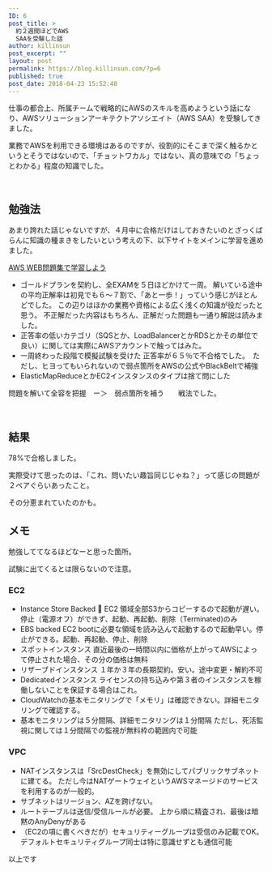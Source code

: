 ```yaml
---
ID: 6
post_title: >
  約２週間ほどでAWS
  SAAを受験した話
author: killinsun
post_excerpt: ""
layout: post
permalink: https://blog.killinsun.com/?p=6
published: true
post_date: 2018-04-23 15:52:40
---
```

仕事の都合上、所属チームで戦略的にAWSのスキルを高めようという話になり、AWSソリューションアーキテクトアソシエイト（AWS SAA）を受験してきました。

業務でAWSを利用できる環境はあるのですが、役割的にそこまで深く触るかというとそうではないので、「チョットワカル」ではない、真の意味での「ちょっとわかる」程度の知識でした。

&nbsp;

## 勉強法

あまり誇れた話じゃないですが、４月中に合格だけはしておきたいのとざっくばらんに知識の種まきをしたいという考えの下、以下サイトをメインに学習を進めました。

[AWS WEB問題集で学習しよう]( https://aws.koiwaclub.com/ )
<ul>
 	<li>ゴールドプランを契約し、全EXAMを５日ほどかけて一周。
解いている途中の平均正解率は初見でも６〜７割で、「あと一歩！」っていう感じがほとんどでした。
この辺りはほかの業務や資格による広く浅くの知識が役だったと思う。
不正解だった内容はもちろん、正解だった問題も一通り解説は読みました。</li>
 	<li>正答率の低いカテゴリ（SQSとか、LoadBalancerとかRDSとかその単位で良い）に関しては実際にAWSアカウントで触ってはみた。</li>
 	<li>一周終わった段階で模擬試験を受けた
正答率が６５％で不合格でした。　ただし、ヒヨってもいられないので弱点箇所をAWSの公式やBlackBeltで補強</li>
 	<li>ElasticMapReduceとかEC2インスタンスのタイプは捨て問にした</li>
</ul>
問題を解いて全容を把握　ー＞　弱点箇所を補う　　戦法でした。

&nbsp;
<h2>結果</h2>
78%で合格しました。

実際受けて思ったのは、「これ、問いたい趣旨同じじゃね？」って感じの問題が２ペアぐらいあったこと。

その分恵まれていたのかも。
<h2>メモ</h2>
勉強しててなるほどなーと思った箇所。

試験に出てくるとは限らないので注意。
<h3>EC2</h3>
<ul>
 	<li>Instance Store Backed  EC2
領域全部S3からコピーするので起動が遅い。停止（電源オフ）ができず、起動、再起動、削除（Terminated)のみ</li>
 	<li>EBS backed EC2
bootに必要な領域を読み込んで起動するので起動早い。停止ができる。起動、再起動、停止、削除</li>
 	<li>スポットインスタンス
直近最後の一時間以内に価格が上がってAWSによって停止された場合、その分の価格は無料</li>
 	<li>リザーブドインスタンス
１年か３年の長期契約。安い。途中変更・解約不可</li>
 	<li>Dedicatedインスタンス
ライセンスの持ち込みや第３者のインスタンスを稼働しないことを保証する場合はこれ。</li>
 	<li>CloudWatchの基本モニタリングで「メモリ」は確認できない。詳細モニタリングで確認する。</li>
 	<li>基本モニタリングは５分間隔、詳細モニタリングは１分間隔
ただし、死活監視に関しては１分間隔での監視が無料枠の範囲内で可能</li>
</ul>
<h3>VPC</h3>
<ul>
 	<li>NATインスタンスは「SrcDestCheck」を無効にしてパブリックサブネットに建てる。
ただし今はNATゲートウェイというAWSマネージドのサービスを利用するのが一般的。</li>
 	<li>サブネットはリージョン、AZを跨げない。</li>
 	<li>ルートテーブルは送信/受信ルールが必要。 上から順に精査され、最後は暗黙のAnyDenyがある</li>
 	<li>（EC2の項に書くべきだが）セキュリティーグループは受信のみ記載でOK。
デフォルトセキュリティグループ同士は特に意識せずとも通信可能</li>
</ul>
以上です